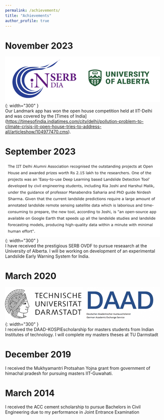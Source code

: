 ```yaml
---
permalink: /achievements/
title: "Achievements"
author_profile: true
---
```


November 2023
======
![ls](../icons/serb.png){: width="300" }    
Our Landmark app has won the open house competition held at IIT-Delhi and was covered by the [Times of India] (https://timesofindia.indiatimes.com/city/delhi/pollution-problem-to-climate-crisis-iit-open-house-tries-to-address-all/articleshow/104977470.cms).   

September 2023
======
![ls](../icons/Screenshot%202023-11-05%20at%208.31.25%20PM.png){: width="300" }  
I have received the prestigious SERB OVDF to pursue reseaarch at the University of Alberta. I will be working on development of an experimental Landslide Early Warning System for India.

March 2020
======
![ls](../icons/daaad.png){: width="300" }  
I received the DAAD-KOSPIEscholarship for masters students from Indian Institutes of technology. I will complete my masters theses at TU Darmstadt

December 2019
======
I received the Mukhyamantri Protsahan Yojna grant from government of himachal pradesh for pursuing masters IIT-Guwahati.

March 2014
======
I received the ACC cement scholarship to pursue Bachelors in Civil Engineering due to my performance in Joint Entrance Examination  
